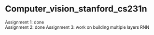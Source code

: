 # Computer_vision_stanford_cs231n
Assignment 1: done  
Assignment 2: done
Assignment 3: work on building multiple layers RNN
